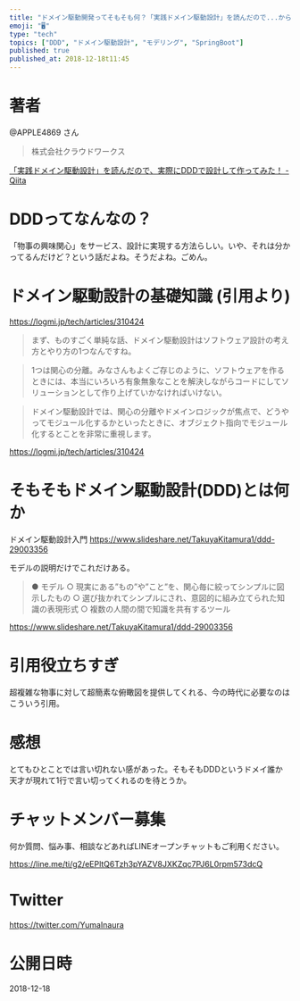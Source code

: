 ```yaml
---
title: "ドメイン駆動開発ってそもそも何？「実践ドメイン駆動設計」を読んだので...から学びたい vol.1"
emoji: "🖥"
type: "tech"
topics: ["DDD", "ドメイン駆動設計", "モデリング", "SpringBoot"]
published: true
published_at: 2018-12-18t11:45
---
```


# 著者

@APPLE4869 さん

>株式会社クラウドワークス

[「実践ドメイン駆動設計」を読んだので、実際にDDDで設計して作ってみた！ - Qiita](https://qiita.com/APPLE4869/items/d210ddc2cb1bfeea9338)

# DDDってなんなの？

「物事の興味関心」をサービス、設計に実現する方法らしい。いや、それは分かってるんだけど？という話だよね。そうだよね。ごめん。

# ドメイン駆動設計の基礎知識 (引用より)


https://logmi.jp/tech/articles/310424

>まず、ものすごく単純な話、ドメイン駆動設計はソフトウェア設計の考え方とやり方の1つなんですね。

>1つは関心の分離。みなさんもよくご存じのように、ソフトウェアを作るときには、本当にいろいろ有象無象なことを解決しながらコードにしてソリューションとして作り上げていかなければいけない。

>ドメイン駆動設計では、関心の分離やドメインロジックが焦点で、どうやってモジュール化するかといったときに、オブジェクト指向でモジュール化するとことを非常に重視します。

https://logmi.jp/tech/articles/310424


# そもそもドメイン駆動設計(DDD)とは何か


ドメイン駆動設計入門
https://www.slideshare.net/TakuyaKitamura1/ddd-29003356

モデルの説明だけでこれだけある。

>● モデル
>○ 現実にある”もの”や”こと”を、関心毎に絞ってシンプルに図示したもの
>○ 選び抜かれてシンプルにされ、意図的に組み立てられた知識の表現形式
>○ 複数の人間の間で知識を共有するツール

https://www.slideshare.net/TakuyaKitamura1/ddd-29003356


# 引用役立ちすぎ

超複雑な物事に対して超簡素な俯瞰図を提供してくれる、今の時代に必要なのはこういう引用。

# 感想

とてもひとことでは言い切れない感があった。そもそもDDDというドメイ誰か天才が現れて1行で言い切ってくれるのを待とうか。











<!-- Update From Qiita API -->

# チャットメンバー募集


何か質問、悩み事、相談などあればLINEオープンチャットもご利用ください。

https://line.me/ti/g2/eEPltQ6Tzh3pYAZV8JXKZqc7PJ6L0rpm573dcQ





# Twitter


https://twitter.com/YumaInaura


<!-- Update From Qiita API -->



# 公開日時

2018-12-18
